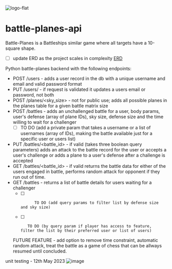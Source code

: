 ![logo-flat](https://github.com/vvalentinv/battle-planes-api/assets/55762636/0702ca91-f6dd-4d19-8961-86312ed63878)


# battle-planes-api
Battle-Planes is a Battleships similar game where all targets have a 10-square shape. 

- [ ] update ERD as the project scales in complexity
[ERD](/utilities/battle-planes-api.pdf)


Python battle-planes backend with the following endpoints:
- POST /users - adds a user record in the db with a unique username and email and valid password format
- PUT /users/<username> - if request is validated it updates a users email or password, not both 
- POST /planes/<sky_size> - not for public use; adds all possible planes in the planes table for a given battle matrix size
- POST /battles - adds an unchallenged battle for a user, body params, user's defense (array of plane IDs), sky size, defense                   size and the time willing to wait for a challenger
  - [ ] TO DO (add a private param that takes a username or a list of usernames (array of IDs), making the battle                     available just for a specific user or users list)
- PUT /battles/<battle_id> - if valid (takes three boolean query parameters) adds an attack to the battle record for the user or                            accepts a user's challenge or adds a plane to a user's defense after a challenge is accepted
- GET /battles/<battle_id> - if valid returns the battle data for either of the users engaged in battle, performs random attack                            for opponent if they run out of time.
- GET /battles - returns a list of battle details for users waiting for a challenger
  - [ ]           TO DO (add query params to filter list by defense size and sky size)
  - [ ]        TO DO (by query param if player has access to feature, filter the list by their preferred user or list of users)
 
  FUTURE FEATURE - add option to remove time constraint, automatic random attack, treat the battle as a game of chess that can                    be allways resumed until concluded. 

 unit testing - 12th May 2023
![image](https://github.com/vvalentinv/battle-planes-api/assets/55762636/8745b429-3d66-4a9b-b108-292b557c98a0)
